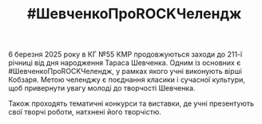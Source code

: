 ﻿---
title: "#ШевченкоПроROCKЧелендж"
---

6 березня 2025 року в КГ №55 КМР продовжуються заходи до 211-ї річниці від дня народження Тараса Шевченка. Одним із основних є #ШевченкоПроROCKЧелендж, у рамках якого учні виконують вірші Кобзаря. Метою челенджу є поєднання класики і сучасної культури, щоб привернути увагу молоді до творчості Шевченка.

Також проходять тематичні конкурси та виставки, де учні презентують свої творчі роботи, натхнені його творчістю.

<slideshow />

<youtube id="hMRQH8hpnys" />
<youtube id="y_sHCUEMwqo" />
